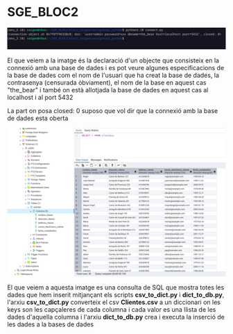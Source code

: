 # SGE_BLOC2

![captura1](captura1.png)

El que veiem a la imatge és la declaració d'un objecte que consisteix en la connexió amb una base de dades i es pot veure algunes especificacions de la base de dades com el nom de l'usuari que ha creat la base de dades, la contrasenya (censurada òbviament), el nom de la base en aquest cas "the_bear" i també on està allotjada la base de dades en aquest cas al localhost i al port 5432

La part on posa closed: 0 suposo que vol dir que la connexió amb la base de dades esta oberta

![captura2](captura2.png)

El que veiem a aquesta imatge es una consulta de SQL que mostra totes les dades que hem inserit mitjançant els scripts **csv_to_dict.py** i **dict_to_db.py**, l'arxiu **csv_to_dict.py** converteix el csv **Clientes.csv** a un diccionari on les keys son les capçaleres de cada columna i cada valor es una llista de les dades d'aquella columna i l'arxiu **dict_to_db.py** crea i executa la inserció de les dades a la bases de dades 